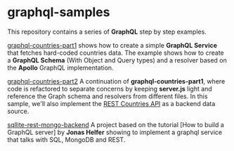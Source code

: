 # graphql-samples

This repository contains a series of **GraphQL** step by step examples.

[graphql-countries-part1](https://github.com/luisw19/graphql-samples/tree/master/graphql-countries-part1)
shows how to create a simple **GraphQL Service** that fetches hard-coded countries data. The example shows how
to create a **GraphQL Schema** (With Object and Query types) and a resolver based on the **Apollo** GraphQL implementation.

[graphql-countries-part2](https://github.com/luisw19/graphql-samples/tree/master/graphql-countries-part2)
A continuation of **graphql-countries-part1**, where code is refactored to separate concerns by keeping **server.js** light
and reference the Graph schema and resolvers from different files.
In this sample, we'll also implement the [REST Countries API](https://github.com/apilayer/restcountries) as a backend data source.

[sqllite-rest-mongo-backend](https://github.com/luisw19/graphql-samples/tree/master/sqllite-rest-mongo-backend)
A project based on the tutorial [How to build a GraphQL server] by **Jonas Helfer** showing to implement a graphql
service that talks with SQL, MongoDB and REST.

